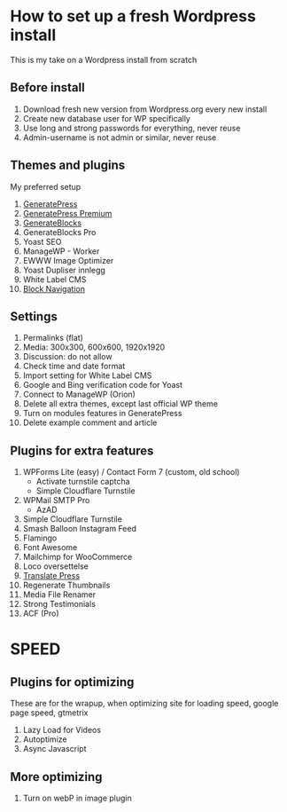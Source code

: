 # How to set up a fresh Wordpress install
This is my take on a Wordpress install from scratch

## Before install
1. Download fresh new version from Wordpress.org every new install
1. Create new database user for WP specifically
1. Use long and strong passwords for everything, never reuse
1. Admin-username is not admin or similar, never reuse

## Themes and plugins
My preferred setup
1. [GeneratePress](https://generatepress.com/)
1. [GeneratePress Premium](https://generatepress.com/premium/)
1. [GenerateBlocks](https://generateblocks.com/)
1. GenerateBlocks Pro
1. Yoast SEO
1. ManageWP - Worker
1. EWWW Image Optimizer
1. Yoast Dupliser innlegg
1. White Label CMS
1. [Block Navigation](https://gutenberg-showcase.melonpan.io/block-navigation)

## Settings
1. Permalinks (flat)
1. Media: 300x300, 600x600, 1920x1920
1. Discussion: do not allow
1. Check time and date format
1. Import setting for White Label CMS
1. Google and Bing verification code for Yoast
1. Connect to ManageWP (Orion)
1. Delete all extra themes, except last official WP theme
1. Turn on modules features in GeneratePress
1. Delete example comment and article

## Plugins for extra features
1. WPForms Lite (easy) / Contact Form 7 (custom, old school)
   - Activate turnstile captcha
   - Simple Cloudflare Turnstile
1. WPMail SMTP Pro
   - AzAD
1. Simple Cloudflare Turnstile
1. Smash Balloon Instagram Feed
1. Flamingo
1. Font Awesome
1. Mailchimp for WooCommerce
1. Loco oversettelse
2. [Translate Press](https://translatepress.com/features/)
1. Regenerate Thumbnails
1. Media File Renamer
1. Strong Testimonials 
1. ACF (Pro)

# SPEED

## Plugins for optimizing
These are for the wrapup, when optimizing site for loading speed, google page speed, gtmetrix
1. Lazy Load for Videos
1. Autoptimize
1. Async Javascript

## More optimizing
1. Turn on webP in image plugin
